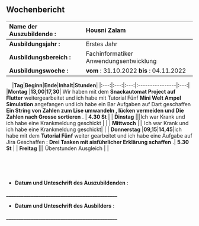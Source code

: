 ## Wochenbericht

| **Name der Auszubildende :** | Housni Zalam |
|:--------|:--------|
| **Ausbildungsjahr :** | Erstes Jahr |
| **Ausbildungsbereich :** | Fachinformatiker Anwendungsentwicklung |
| **Ausbildungswoche :** | **vom** : 31.10.2022 **bis** : 04.11.2022 |

&nbsp;
&nbsp;
|**Tag**|**Beginn**|**Ende**|**Inhalt**|**Stunden**|
|:---:|:---:|:---:|:----------------|:---:|
|**Montag** |**13,00**|**17,30**|  Wir haben mit dem **Snackautomat Project auf Flutter** weitergearbeitet und ich habe mit Tutorial Fünf **Mini Welt Ampel Simulation** angefangen und ich habe ein Bar Aufgaben auf Dart geschaffen **Ein String von Zahlen zum Lise  umwandeln , lücken vermeiden und Die Zahlen nach Grosse sortieren** . | **4.30 St** |
| **Dinstag** |||Ich war Krank und ich habe eine Krankmeldung geschickt |  |
| **Mittwoch** ||| Ich war Krank und ich habe eine Krankmeldung geschickt| |
| **Donnerstag** |**09,15**|**14,45**|ich habe mit dem **Tutorial Fünf** weiter gearbeitet und ich habe eine Aufgabe auf Jira Geschaffen : **Drei Tasken mit aisführlicher Erklärung schaffen** .| **5.30 St** |
| **Freitag** ||| Überstunden Ausgleich |  |

&nbsp;

&nbsp;

* **Datum und Unteschrift des Auszubildenden** :
&nbsp;
&nbsp;

**_____________________________________________**
&nbsp;
&nbsp;

* **Datum und Unteschrift des Ausbilders** :
&nbsp;
&nbsp;

**_____________________________________________**
